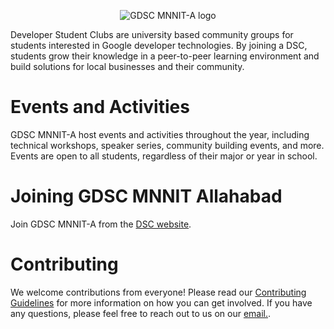 <p align="center"> 
<img src="https://user-images.githubusercontent.com/77530596/229812465-87893a77-7239-4f53-babc-399329d025c3.png" alt="GDSC MNNIT-A logo" />
</p>



Developer Student Clubs are university based community groups for students interested in Google developer technologies. By joining a DSC, students grow their knowledge in a peer-to-peer learning environment and build solutions for local businesses and their community.

# Events and Activities

GDSC MNNIT-A host events and activities throughout the year, including technical workshops, speaker series, community building events, and more. Events are open to all students, regardless of their major or year in school.

# Joining GDSC MNNIT Allahabad

Join GDSC MNNIT-A from the [DSC website](https://gdsc.community.dev/motilal-nehru-national-institute-of-technology-nit-allahabad/).

# Contributing

We welcome contributions from everyone! Please read our [Contributing Guidelines](CONTRIBUTING.md) for more information on how you can get involved. If you have any questions, please feel free to reach out to us on our [email.](gdsc.mnnit@gmail.com).
